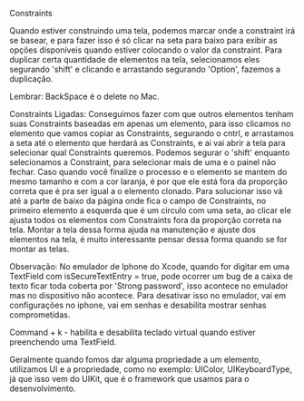 Constraints


 Quando estiver construindo uma tela, podemos marcar onde a constraint irá se basear, e para fazer isso é só clicar na seta para baixo para exibir as opções disponíveis quando estiver colocando o valor da constraint.
 Para duplicar certa quantidade de elementos na tela, selecionamos eles segurando 'shift' e clicando e arrastando segurando 'Option', fazemos a duplicação.

Lembrar: BackSpace é o delete no Mac.

Constraints Ligadas: Conseguimos fazer com que outros elementos tenham suas Constraints baseadas em apenas um elemento, para isso clicamos no elemento que vamos copiar as Constraints, segurando o cntrl, e arrastamos a seta até o elemento que herdará as Constraints, e ai vai abrir a tela para selecionar qual Constraints queremos. Podemos segurar o 'shift' enquanto selecionamos a Constraint, para selecionar mais de uma e o painel não fechar. 
 Caso quando você finalize o processo e o elemento se mantem do mesmo tamanho e com a cor laranja, é por que ele está fora da proporção correta que é pra ser igual a o elemento clonado. Para solucionar isso vá até a parte de baixo da página onde fica o campo de Constraints, no primeiro elemento a esquerda que é um circulo com uma seta, ao clicar ele ajusta todos os elementos com Constraints fora da proporção correta na tela.
 Montar a tela dessa forma ajuda na manutenção e ajuste dos elementos na tela, é muito interessante pensar dessa forma quando se for montar as telas.

Observação: No emulador de Iphone do Xcode, quando for digitar em uma TextField com isSecureTextEntry = true, pode ocorrer um bug de a caixa de texto ficar toda coberta por 'Strong password', isso acontece no emulador mas no dispositivo não acontece. Para desativar isso no emulador, vai em configurações no iphone, vai em senhas e desabilita mostrar senhas comprometidas.

Command + k - habilita e desabilita teclado virtual quando estiver preenchendo uma TextField.

Geralmente quando fomos dar alguma propriedade a um elemento, utilizamos UI e a propriedade, como no exemplo: UIColor, UIKeyboardType, já que isso vem do UIKit, que é o framework que usamos para o desenvolvimento.
